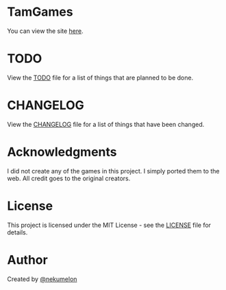 # TamGames

You can view the site [here](https://tamgames.net).

# TODO

View the [TODO](TODO.md) file for a list of things that are planned to be done.

# CHANGELOG

View the [CHANGELOG](CHANGELOG.md) file for a list of things that have been changed.

# Acknowledgments

I did not create any of the games in this project. I simply ported them to the web. All credit goes to the original creators.

# License

This project is licensed under the MIT License - see the [LICENSE](LICENSE) file for details.

# Author

Created by [@nekumelon](github.com/nekumelon)

